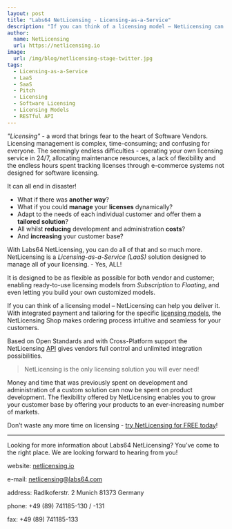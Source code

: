 ```yaml
---
layout: post
title: "Labs64 NetLicensing - Licensing-as-a-Service"
description: "If you can think of a licensing model – NetLicensing can help you deliver it"
author:
  name: NetLicensing
  url: https://netlicensing.io
image:
  url: /img/blog/netlicensing-stage-twitter.jpg
tags:
  - Licensing-as-a-Service
  - LaaS
  - SaaS
  - Pitch
  - Licensing
  - Software Licensing
  - Licensing Models
  - RESTful API
---
```


*"Licensing"* - a word that brings fear to the heart of Software Vendors.
Licensing management is complex, time-consuming; and confusing for everyone.
The seemingly endless difficulties - operating your own licensing service in 24/7, allocating maintenance resources, a lack of flexibility and the endless hours spent tracking licenses through e-commerce systems not designed for software licensing.

It can all end in disaster!

- What if there was **another way**?
- What if you could **manage** your **licenses** dynamically?
- Adapt to the needs of each individual customer and offer them a **tailored solution**?
- All whilst **reducing** development and administration **costs**?
- And **increasing** your customer base?

With Labs64 NetLicensing, you can do all of that and so much more.
NetLicensing is a *Licensing-as-a-Service (LaaS)* solution designed to manage all of your licensing. - Yes, ALL!

It is designed to be as flexible as possible for both vendor and customer; enabling ready-to-use licensing models from *Subscription* to *Floating*, and even letting you build your own customized models.

If you can think of a licensing model – NetLicensing can help you deliver it. With integrated payment and tailoring for the specific [licensing models](/licensing-models/ "NetLicensing Licensing Models"), the NetLicensing Shop makes ordering process intuitive and seamless for your customers.

Based on Open Standards and with Cross-Platform support the NetLicensing [API](https://netlicensing.io/wiki/restful-api) gives vendors full control and unlimited integration possibilities.

> NetLicensing is the only licensing solution you will ever need!

Money and time that was previously spent on development and administration of a custom solution can now be spent on product development.
The flexibility offered by NetLicensing enables you to grow your customer base by offering your products to an ever-increasing number of markets.

Don’t waste any more time on licensing - [try NetLicensing for FREE today](/getting-started/)!

--------

Looking for more information about Labs64 NetLicensing?
You’ve come to the right place. We are looking forward to hearing from you!

website:
[netlicensing.io](https://netlicensing.io)

e-mail:
[netlicensing@labs64.com](mailto:netlicensing@labs64.com)

address:
Radlkoferstr. 2 Munich 81373 Germany

phone:
+49 (89) 741185-130 / -131

fax:
+49 (89) 741185-133
